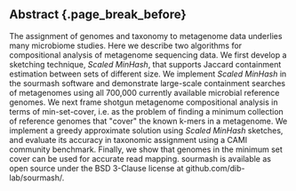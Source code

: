 ## Abstract {.page_break_before}

The assignment of genomes and taxonomy to metagenome data underlies
many microbiome studies. Here we describe two algorithms for
compositional analysis of metagenome sequencing data. We first develop
a sketching technique, _Scaled MinHash_, that
supports Jaccard containment estimation between sets of different size.
We implement _Scaled MinHash_ in the sourmash software and demonstrate
large-scale containment searches of metagenomes using all 700,000 currently
available microbial reference genomes.
We next frame shotgun
metagenome compositional analysis in terms of min-set-cover, i.e. as
the problem of finding a minimum collection of reference genomes
that "cover" the known k-mers in a metagenome. We implement a greedy
approximate solution using  _Scaled MinHash_ sketches, and evaluate
its accuracy in taxonomic assignment using a CAMI community benchmark.
Finally, we show that genomes in the minimum set cover can be used for accurate read
mapping.
sourmash is available as open source under the
BSD 3-Clause license at github.com/dib-lab/sourmash/.
